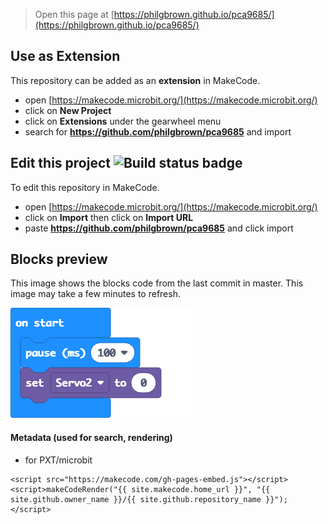 
> Open this page at [https://philgbrown.github.io/pca9685/](https://philgbrown.github.io/pca9685/)

## Use as Extension

This repository can be added as an **extension** in MakeCode.

* open [https://makecode.microbit.org/](https://makecode.microbit.org/)
* click on **New Project**
* click on **Extensions** under the gearwheel menu
* search for **https://github.com/philgbrown/pca9685** and import

## Edit this project ![Build status badge](https://github.com/philgbrown/pca9685/workflows/MakeCode/badge.svg)

To edit this repository in MakeCode.

* open [https://makecode.microbit.org/](https://makecode.microbit.org/)
* click on **Import** then click on **Import URL**
* paste **https://github.com/philgbrown/pca9685** and click import

## Blocks preview

This image shows the blocks code from the last commit in master.
This image may take a few minutes to refresh.

![A rendered view of the blocks](https://github.com/philgbrown/pca9685/raw/master/.github/makecode/blocks.png)

#### Metadata (used for search, rendering)

* for PXT/microbit
```
<script src="https://makecode.com/gh-pages-embed.js"></script><script>makeCodeRender("{{ site.makecode.home_url }}", "{{ site.github.owner_name }}/{{ site.github.repository_name }}");</script>
```